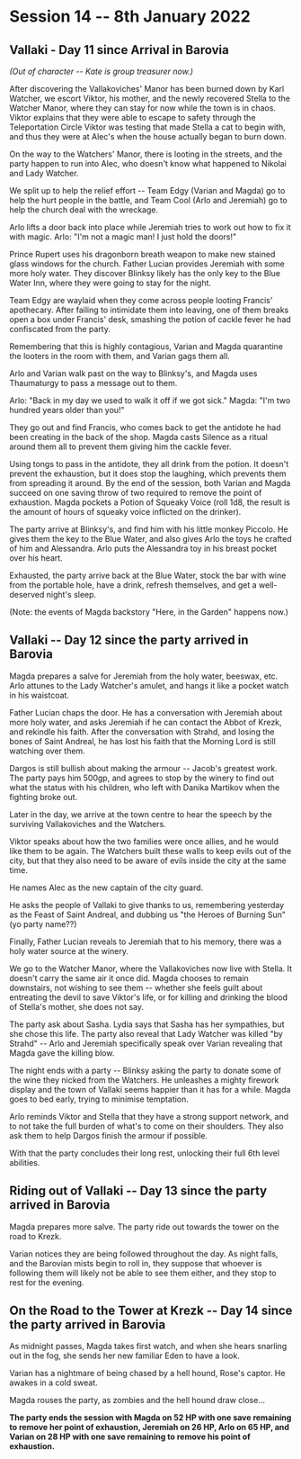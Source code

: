 # Session 14 -- 8th January 2022
## Vallaki - Day 11 since Arrival in Barovia

*(Out of character -- Kate is group treasurer now.)*

After discovering the Vallakoviches' Manor has been burned down by Karl Watcher, we escort Viktor, his mother, and the newly recovered Stella to the Watcher Manor, where they can stay for now while the town is in chaos. Viktor explains that they were able to escape to safety through the Teleportation Circle Viktor was testing that made Stella a cat to begin with, and thus they were at Alec's when the house actually began to burn down.

On the way to the Watchers' Manor, there is looting in the streets, and the party happen to run into Alec, who doesn't know what happened to Nikolai and Lady Watcher.

We split up to help the relief effort -- Team Edgy (Varian and Magda) go to help the hurt people in the battle, and Team Cool (Arlo and Jeremiah) go to help the church deal with the wreckage.

Arlo lifts a door back into place while Jeremiah tries to work out how to fix it with magic. Arlo: "I'm not a magic man! I just hold the doors!"

Prince Rupert uses his dragonborn breath weapon to make new stained glass windows for the church. Father Lucian provides Jeremiah with some more holy water. They discover Blinksy likely has the only key to the Blue Water Inn, where they were going to stay for the night.

Team Edgy are waylaid when they come across people looting Francis' apothecary. After failing to intimidate them into leaving, one of them breaks open a box under Francis' desk, smashing the potion of cackle fever he had confiscated from the party.

Remembering that this is highly contagious, Varian and Magda quarantine the looters in the room with them, and Varian gags them all. 

Arlo and Varian walk past on the way to Blinksy's, and Magda uses Thaumaturgy to pass a message out to them. 

Arlo: "Back in my day we used to walk it off if we got sick."
Magda: "I'm two hundred years older than you!"

They go out and find Francis, who comes back to get the antidote he had been creating in the back of the shop. Magda casts Silence as a ritual around them all to prevent them giving him the cackle fever.

Using tongs to pass in the antidote, they all drink from the potion. It doesn't prevent the exhaustion, but it does stop the laughing, which prevents them from spreading it around. By the end of the session, both Varian and Magda succeed on one saving throw of two required to remove the point of exhaustion. Magda pockets a Potion of Squeaky Voice (roll 1d8, the result is the amount of hours of squeaky voice inflicted on the drinker).

The party arrive at Blinksy's, and find him with his little monkey Piccolo. He gives them the key to the Blue Water, and also gives Arlo the toys he crafted of him and Alessandra. Arlo puts the Alessandra toy in his breast pocket over his heart.

Exhausted, the party arrive back at the Blue Water, stock the bar with wine from the portable hole, have a drink, refresh themselves, and get a well-deserved night's sleep.

(Note: the events of Magda backstory "Here, in the Garden" happens now.)


## Vallaki -- Day 12 since the party arrived in Barovia

Magda prepares a salve for Jeremiah from the holy water, beeswax, etc. Arlo attunes to the Lady Watcher's amulet, and hangs it like a pocket watch in his waistcoat.

Father Lucian chaps the door. He has a conversation with Jeremiah about more holy water, and asks Jeremiah if he can contact the Abbot of Krezk, and rekindle his faith. After the conversation with Strahd, and losing the bones of Saint Andreal, he has lost his faith that the Morning Lord is still watching over them.

Dargos is still bullish about making the armour -- Jacob's greatest work. The party pays him 500gp, and agrees to stop by the winery to find out what the status with his children, who left with Danika Martikov when the fighting broke out.

Later in the day, we arrive at the town centre to hear the speech by the surviving Vallakoviches and the Watchers.

Viktor speaks about how the two families were once allies, and he would like them to be again. The Watchers built these walls to keep evils out of the city, but that they also need to be aware of evils inside the city at the same time.

He names Alec as the new captain of the city guard.

He asks the people of Vallaki to give thanks to us, remembering yesterday as the Feast of Saint Andreal, and dubbing us "the Heroes of Burning Sun" (yo party name??)

Finally, Father Lucian reveals to Jeremiah that to his memory, there was a holy water source at the winery.

We go to the Watcher Manor, where the Vallakoviches now live with Stella. It doesn't carry the same air it once did. Magda chooses to remain downstairs, not wishing to see them -- whether she feels guilt about entreating the devil to save Viktor's life, or for killing and drinking the blood of Stella's mother, she does not say.

The party ask about Sasha. Lydia says that Sasha has her sympathies, but she chose this life. The party also reveal that Lady Watcher was killed "by Strahd" -- Arlo and Jeremiah specifically speak over Varian revealing that Magda gave the killing blow.

The night ends with a party -- Blinksy asking the party to donate some of the wine they nicked from the Watchers. He unleashes a mighty firework display and the town of Vallaki seems happier than it has for a while. Magda goes to bed early, trying to minimise temptation.

Arlo reminds Viktor and Stella that they have a strong support network, and to not take the full burden of what's to come on their shoulders. They also ask them to help Dargos finish the armour if possible.

With that the party concludes their long rest, unlocking their full 6th level abilities. 

## Riding out of Vallaki -- Day 13 since the party arrived in Barovia

Magda prepares more salve. The party ride out towards the tower on the road to Krezk.

Varian notices they are being followed throughout the day. As night falls, and the Barovian mists begin to roll in, they suppose that whoever is following them will likely not be able to see them either, and they stop to rest for the evening.

## On the Road to the Tower at Krezk -- Day 14 since the party arrived in Barovia

As midnight passes, Magda takes first watch, and when she hears snarling out in the fog, she sends her new familiar Eden to have a look.

Varian has a nightmare of being chased by a hell hound, Rose's captor. He awakes in a cold sweat.

Magda rouses the party, as zombies and the hell hound draw close...

**The party ends the session with Magda on 52 HP with one save remaining to remove her point of exhaustion, Jeremiah on 26 HP, Arlo on 65 HP, and Varian on 28 HP with one save remaining to remove his point of exhaustion.**